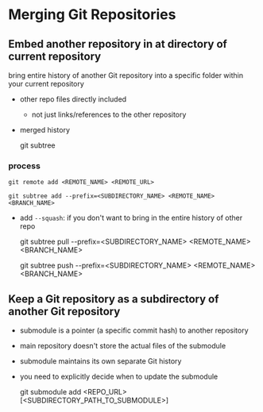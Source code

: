 # Merging Git Repositories

## Embed another repository in at directory of current repository
bring entire history of another Git repository into a specific folder within your current repository
- other repo files directly included 
  - not just links/references to the other repository
- merged history
  

    git subtree

### process
    
    git remote add <REMOTE_NAME> <REMOTE_URL>

    git subtree add --prefix=<SUBDIRECTORY_NAME> <REMOTE_NAME> <BRANCH_NAME>

- add `--squash`: if you don't want to bring in the entire history of other repo


    git subtree pull --prefix=<SUBDIRECTORY_NAME> <REMOTE_NAME> <BRANCH_NAME>

    git subtree push --prefix=<SUBDIRECTORY_NAME> <REMOTE_NAME> <BRANCH_NAME>


## Keep a Git repository as a subdirectory of another Git repository
- submodule is a pointer (a specific commit hash) to another repository
- main repository doesn't store the actual files of the submodule
- submodule maintains its own separate Git history
- you need to explicitly decide when to update the submodule


    git submodule add <REPO_URL> [<SUBDIRECTORY_PATH_TO_SUBMODULE>]

